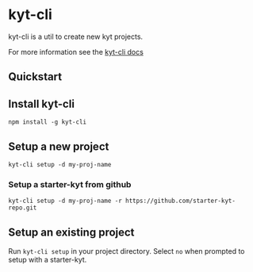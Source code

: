 # kyt-cli

kyt-cli is a util to create new kyt projects.

For more information see the [kyt-cli docs](/docs/kytCli.md)

## Quickstart

## Install kyt-cli
`npm install -g kyt-cli`

## Setup a new project
`kyt-cli setup -d my-proj-name`

### Setup a starter-kyt from github

`kyt-cli setup -d my-proj-name -r https://github.com/starter-kyt-repo.git`

## Setup an existing project
Run `kyt-cli setup` in your project directory.
Select `no` when prompted to setup with a starter-kyt.
